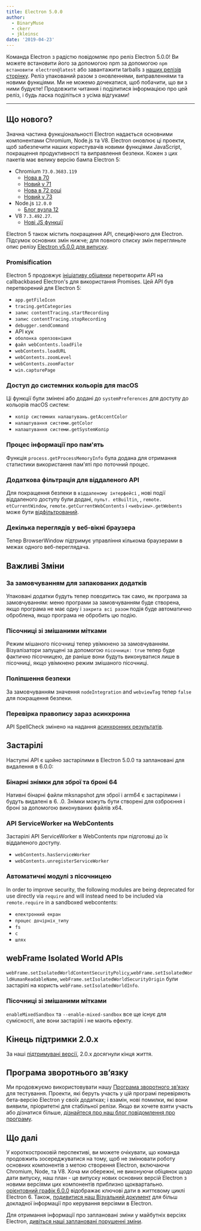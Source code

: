 ```yaml
---
title: Electron 5.0.0
author:
  - BinaryMuse
  - ckerr
  - jkleinsc
date: '2019-04-23'
---
```


Команда Electron з радістю повідомляє про реліз Electron 5.0.0! Ви можете встановити його за допомогою npm за допомогою `npm встановити electron@latest` або завантажити tarballs з [наших релізів сторінку](https://github.com/electron/electron/releases/tag/v5.0.0). Реліз упакований разом з оновленнями, виправленнями та новими функціями. Ми не можемо дочекатися, щоб побачити, що ви з ними будуєте! Продовжити читання і поділитися інформацією про цей реліз, і будь ласка поділіться з усіма відгуками!

---

## Що нового?

Значна частина функціональності Electron надається основними компонентами Chromium, Node.js та V8. Electron оновлює ці проекти, щоб забезпечити наших користувачів новими функціями JavaScript, покращення продуктивності та виправлення безпеки. Кожен з цих пакетів має велику версію бампа Electron 5:

- Chromium `73.0.3683.119`
  - [Нова в 70](https://developers.google.com/web/updates/2018/10/nic70)
  - [Новий у 71](https://developers.google.com/web/updates/2018/12/nic71)
  - [Нова в 72 році](https://developers.google.com/web/updates/2019/01/nic72)
  - [Новий у 73](https://developers.google.com/web/updates/2019/03/nic73)
- Node.js `12.0.0`
  - [Блог вузла 12](https://nodejs.org/en/blog/release/v12.0.0/)
- V8 `7.3.492.27`.
  - [Нові JS функції](https://twitter.com/mathias/status/1120700101637353473)

Electron 5 також містить покращення API, специфічного для Electron. Підсумок основних змін нижче; для повного списку змін перегляньте опис релізу [Electron v5.0.0 для випуску](https://github.com/electron/electron/releases/tag/v5.0.0).

### Promisification

Electron 5 продовжує [ініціативу обіцянки](https://github.com/electron/electron/blob/5-0-x/docs/api/promisification.md) перетворити API на callbackbased Electron's для використання Promises. Цей API був перетворений для Electron 5:
* `app.getFileIcon`
* `tracing.getCategories`
* `запис contentTracing.startRecording`
* `запис contentTracing.stopRecording`
* `debugger.sendCommand`
* API кук
* `оболонка openзовнішня`
* `файл webContents.loadFile`
* `webContents.loadURL`
* `webContents.zoomLevel`
* `webContents.zoomFactor`
* `win.capturePage`

### Доступ до системних кольорів для macOS

Ці функції були змінені або додані до `systemPreferences` для доступу до кольорів macOS систем:
* `колір системних налаштувань.getAccentColor`
* `налаштування системи.getColor`
* `налаштування системи.getSystemКолір`

### Процес інформації про пам'ять

Функція `process.getProcessMemoryInfo` була додана для отримання статистики використання пам'яті про поточний процес.

### Додаткова фільтрація для віддаленого API

Для покращення безпеки в `віддаленому інтерфейсі` , нові події віддаленого доступу були додані, `пульт. etBuiltin`, , `remote. etCurrentWindow`, `remote.getCurrentWebContents` і `<webview>.getWebents` може бути [відфільтрований](https://github.com/electron/electron/blob/master/docs/tutorial/security.md#13-disable-or-limit-creation-of-new-windows).

### Декілька переглядів у веб-вікні браузера

Тепер BrowserWindow підтримує управління кількома браузерами в межах одного веб-переглядача.

## Важливі Зміни

### За замовчуванням для запакованих додатків

Упаковані додатки будуть тепер поводитись так само, як програма за замовчуванням: меню програми за замовчуванням буде створена, якщо програма не має одну і `закрита всі разом` подія буде автоматично оброблена, якщо програма не обробить цю подію.

### Пісочниці зі змішаними мітками

Режим мішаного пісочниці тепер увімкнено за замовчуванням. Візуалізатори запущені за допомогою `пісочниця: true` тепер буде фактично пісочницею, де раніше вони будуть виконуватися лише в пісочниці, якщо увімкнено режим змішаного пісочниці.

### Поліпшення безпеки
За замовчуванням значення `nodeIntegration` and `webviewTag` тепер `false` для покращення безпеки.

### Перевірка правопису зараз асинхронна

API SpellCheck змінено на надання [асинхронних результатів](https://github.com/electron/electron/blob/5-0-x/docs/api/web-frame.md#webframesetspellcheckproviderlanguage-provider).

## Застарілі

Наступні API є щойно застарілими в Electron 5.0.0 та заплановані для видалення в 6.0.0:

### Бінарні знімки для зброї та броні 64
Нативні бінарні файли mksnapshot для зброї і arm64 є застарілими і будуть видалені в 6. .0. Знімки можуть бути створені для озброєння і броні за допомогою виконуваних файлів x64.

### API ServiceWorker на WebContents
Застарілі API ServiceWorker в WebContents при підготовці до їх віддаленого доступу.
* `webContents.hasServiceWorker`
* `webContents.unregisterServiceWorker`

### Автоматичні модулі з пісочницею
In order to improve security, the following modules are being deprecated for use directly via `require` and will instead need to be included via `remote.require` in a sandboxed webcontents:
* `електронний екран`
* `процес дочірніх_типу`
* `fs`
* `с`
* `шлях`

## webFrame Isolated World APIs
`webFrame.setIsolatedWorldContentSecurityPolicy`,`webFrame.setIsolatedWorldHumanReadableName`, `webFrame.setIsolatedWorldSecurityOrigin` були застарілі на користь `webFrame.setIsolatedWorldInfo`.

### Пісочниці зі змішаними мітками
`enableMixedSandbox` та `--enable-mixed-sandbox` все ще існує для сумісності, але вони застарілі і не мають ефекту.

## Кінець підтримки 2.0.x

За наші [підтримувані версії](https://electronjs.org/docs/tutorial/support#supported-versions), 2.0.x досягнули кінця життя.

## Програма зворотнього зв’язку

Ми продовжуємо використовувати нашу [Програма зворотного зв’язку](https://electronjs.org/blog/app-feedback-program) для тестування. Проекти, які беруть участь у цій програмі перевіряють бета-версію Electron у своїх додатках; і взамін, нові помилки, які вони виявили, пріоритетні для стабільної релізи. Якщо ви хочете взяти участь або дізнатися більше, [дізнайтеся про наш блог повідомлення про програму](https://electronjs.org/blog/app-feedback-program).

## Що далі

У короткостроковій перспективі, ви можете очікувати, що команда продовжить зосереджуватися на тому, щоб не змінювати роботу основних компонентів з метою створення Electron, включаючи Chromium, Node, та V8. Хоча ми обережні, не виконуючи обіцянок щодо дати випуску, наш план - це випуску нових основних версій Electron з новими версіями цих компонентів приблизно щоквартально. [орієнтовний графік 6.0.0](https://electronjs.org/docs/tutorial/electron-timelines#600-release-schedule) відображає ключові дати в життєвому циклі Electron 6. Також, [подивитися наш Візуальний документ](https://electronjs.org/docs/tutorial/electron-versioning) для більш докладної інформації про керування версіями в Electron.

Для отримання інформації про заплановані зміни у майбутніх версіях Electron, [дивіться наші заплановані порушенні зміни](https://github.com/electron/electron/blob/master/docs/api/breaking-changes.md).
